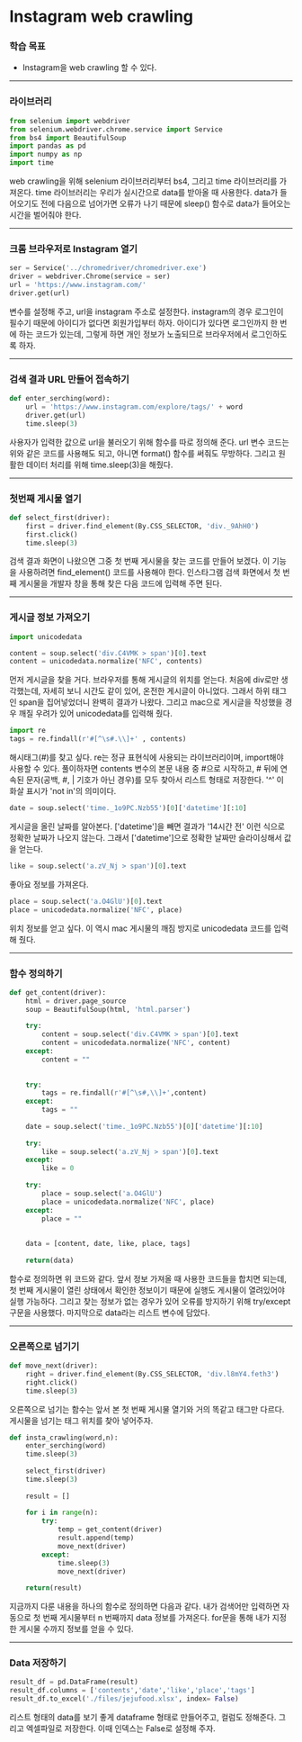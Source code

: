 # Instagram web crawling



### 학습 목표

- Instagram을 web crawling 할 수 있다.



---



### 라이브러리

```python
from selenium import webdriver
from selenium.webdriver.chrome.service import Service
from bs4 import BeautifulSoup
import pandas as pd
import numpy as np
import time
```

 web crawling을 위해 selenium 라이브러리부터 bs4, 그리고 time 라이브러리를 가져온다.  time 라이브러리는 우리가 실시간으로 data를 받아올 때 사용한다. data가 들어오기도 전에 다음으로 넘어가면 오류가 나기 때문에 sleep() 함수로 data가 들어오는 시간을 벌어줘야 한다.



---



### 크롬 브라우저로 Instagram 열기

```python
ser = Service('../chromedriver/chromedriver.exe')
driver = webdriver.Chrome(service = ser)
url = 'https://www.instagram.com/'
driver.get(url)
```

 변수를 설정해 주고, url을 instagram 주소로 설정한다. instagram의 경우 로그인이 필수기 때문에 아이디가 없다면 회원가입부터 하자. 아이디가 있다면 로그인까지 한 번에 하는 코드가 있는데, 그렇게 하면 개인 정보가 노출되므로 브라우저에서 로그인하도록 하자.



---



### 검색 결과 URL 만들어 접속하기

```python
def enter_serching(word):
    url = 'https://www.instagram.com/explore/tags/' + word
    driver.get(url)
    time.sleep(3)
```

 사용자가 입력한 값으로 url을 불러오기 위해 함수를 따로 정의해 준다. url 변수 코드는 위와 같은 코드를 사용해도 되고, 아니면 format() 함수를 써줘도 무방하다. 그리고 원활한 데이터 처리를 위해 time.sleep(3)을 해줬다.



---



### 첫번째 게시물 열기

```python
def select_first(driver):
    first = driver.find_element(By.CSS_SELECTOR, 'div._9AhH0')
    first.click()
    time.sleep(3)
```

 검색 결과 화면이 나왔으면 그중 첫 번째 게시물을 찾는 코드를 만들어 보겠다. 이 기능을 사용하려면 find_element() 코드를 사용해야 한다. 인스타그램 검색 화면에서 첫 번째 게시물을 개발자 창을 통해 찾은 다음 코드에 입력해 주면 된다.



---



### 게시글 정보 가져오기

```python
import unicodedata

content = soup.select('div.C4VMK > span')[0].text
content = unicodedata.normalize('NFC', contents)
```

 먼저 게시글을 찾을 거다. 브라우저를 통해 게시글의 위치를 얻는다. 처음에 div로만 생각했는데, 자세히 보니 시간도 같이 있어, 온전한 게시글이 아니었다. 그래서 하위 태그인 span을 집어넣었더니 완벽히 결과가 나왔다. 그리고 mac으로 게시글을 작성했을 경우 깨질 우려가 있어 unicodedata를 입력해 줬다.



```python
import re
tags = re.findall(r'#[^\s#.\\]+' , contents)
```

 해시태그(#)를 찾고 싶다. re는 정규 표현식에 사용되는 라이브러리이며, import해야 사용할 수 있다. 풀이하자면 contents 변수의 본문 내용 중 #으로 시작하고, # 뒤에 연속된 문자(공백, #, | 기호가 아닌 경우)를 모두 찾아서 리스트 형태로 저장한다. '^' 이 화살 표시가 'not in'의 의미이다.



```python
date = soup.select('time._1o9PC.Nzb55')[0]['datetime'][:10]
```

 게시글을 올린 날짜를 알아본다. ['datetime']을 빼면 결과가 '14시간 전' 이런 식으로 정확한 날짜가 나오지 않는다. 그래서 ['datetime']으로 정확한 날짜만 슬라이싱해서 값을 얻는다.



```python
like = soup.select('a.zV_Nj > span')[0].text
```

 좋아요 정보를 가져온다.



```python
place = soup.select('a.O4GlU')[0].text
place = unicodedata.normalize('NFC', place)
```

 위치 정보를 얻고 싶다. 이 역시 mac 게시물의 깨짐 방지로 unicodedata 코드를 입력해 줬다.



---



### 함수 정의하기

```python
def get_content(driver):
    html = driver.page_source
    soup = BeautifulSoup(html, 'html.parser')
    
    try: 
        content = soup.select('div.C4VMK > span')[0].text
        content = unicodedata.normalize('NFC', content)
    except:
        content = ""
    
    
    try:
        tags = re.findall(r'#[^\s#,\\]+',content)
    except:
        tags = ""
        
    date = soup.select('time._1o9PC.Nzb55')[0]['datetime'][:10]
    
    try:
        like = soup.select('a.zV_Nj > span')[0].text
    except:
        like = 0
    
    try:
        place = soup.select('a.O4GlU')
        place = unicodedata.normalize('NFC', place)
    except:
        place = ""
    
    
    data = [content, date, like, place, tags]
    
    return(data)
```

 함수로 정의하면 위 코드와 같다. 앞서 정보 가져올 때 사용한 코드들을 합치면 되는데, 첫 번째 게시물이 열린 상태에서 확인한 정보이기 때문에 실행도 게시물이 열려있어야 실행 가능하다. 그리고 찾는 정보가 없는 경우가 있어 오류를 방지하기 위해 try/except구문을 사용했다. 마지막으로 data라는 리스트 변수에 담았다.



---



### 오른쪽으로 넘기기

```python
def move_next(driver):
    right = driver.find_element(By.CSS_SELECTOR, 'div.l8mY4.feth3')
    right.click()
    time.sleep(3)
```

 오른쪽으로 넘기는 함수는 앞서 본 첫 번째 게시물 열기와 거의 똑같고 태그만 다르다. 게시물을 넘기는 태그 위치를 찾아 넣어주자.



```python
def insta_crawling(word,n):
    enter_serching(word)
    time.sleep(3)
    
    select_first(driver)
    time.sleep(3)
    
    result = []
    
    for i in range(n):
        try:
            temp = get_content(driver)
            result.append(temp)
            move_next(driver)
        except:
            time.sleep(3)
            move_next(driver)
            
    return(result)
```

 지금까지 다룬 내용을 하나의 함수로 정의하면 다음과 같다. 내가 검색어만 입력하면 자동으로 첫 번째 게시물부터 n 번째까지 data 정보를 가져온다. for문을 통해 내가 지정한 게시물 수까지 정보를 얻을 수 있다.



---



### Data 저장하기

```python
result_df = pd.DataFrame(result)
result_df.columns = ['contents','date','like','place','tags']
result_df.to_excel('./files/jejufood.xlsx', index= False)
```

 리스트 형태의 data를 보기 좋게 dataframe 형태로 만들어주고, 컬럼도 정해준다. 그리고 엑셀파일로 저장한다. 이때 인덱스는 False로 설정해 주자.
